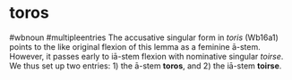 # toros
#wbnoun
#multipleentries
The accusative singular form in *toris* (Wb16a1) points to the like original flexion of this lemma as a feminine ā-stem. However, it passes early to iā-stem flexion with nominative singular *toirse*. We thus set up two entries: 1) the ā-stem **toros**, and 2) the iā-stem **toirse**.